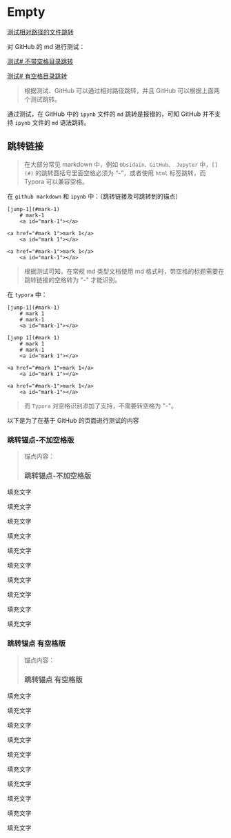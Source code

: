 # Empty

[测试相对路径的文件跳转](./测试/test.md) 

对 GitHub 的 md 进行测试：

[测试# 不带空格目录跳转](#跳转锚点-不加空格版) 

[测试# 有空格目录跳转](#跳转锚点-有空格版) 



> 根据测试、GitHub 可以通过相对路径跳转，并且 GitHub 可以根据上面两个测试跳转。

通过测试，在 GitHub 中的 `ipynb` 文件的 `md` 跳转是报错的，可知 GitHub 并不支持 `ipynb` 文件的 `md` 语法跳转。

## 跳转链接



> 在大部分常见 markdown 中，例如 `Obsidain、GitHub、 Jupyter` 中，`[](#)` 的跳转圆括号里面空格必须为 “-”，或者使用 `html` 标签跳转，而 Typora 可以兼容空格。



在 `github markdown` 和 `ipynb` 中：（跳转链接及可跳转到的锚点）

```
[jump-1](#mark-1)
	# mark-1
	<a id="mark-1"></a>
	
<a href="#mark 1">mark 1</a>
	<a id="mark 1"></a>
	
<a href="#mark-1">mark 1</a>
	<a id="mark-1"></a>
```

> 根据测试可知，在常规 md 类型文档使用 md 格式时，带空格的标题需要在跳转链接的空格转为 "-" 才能识别。



在 `typora` 中：

```
[jump-1](#mark-1)
	# mark 1
	# mark-1
	<a id="mark-1"></a>
	
[jump 1](#mark 1)
	# mark 1
    # mark-1
    <a id="mark 1"></a>
    
<a href="#mark 1">mark 1</a>
	<a id="mark 1"></a>
	
<a href="#mark-1">mark 1</a>
	<a id="mark-1"></a>
```

> 而 `Typora` 对空格识别添加了支持，不需要转空格为 "-"。



以下是为了在基于 GitHub 的页面进行测试的内容



### 跳转锚点-不加空格版

>锚点内容：
>
>### 跳转锚点-不加空格版



填充文字

填充文字

填充文字

填充文字

填充文字

填充文字

填充文字

填充文字

填充文字

填充文字



### 跳转锚点 有空格版

> 锚点内容：
>
> ### 跳转锚点 有空格版





填充文字

填充文字

填充文字

填充文字

填充文字

填充文字

填充文字

填充文字

填充文字

填充文字
